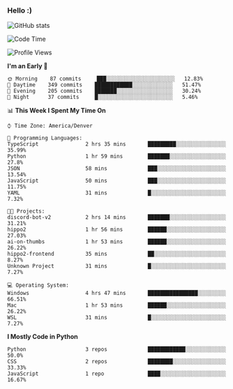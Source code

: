 ### Hello :)

![GitHub stats](https://github-readme-stats.vercel.app/api?username=neverabsolute&count_private=true&include_all_commits=true&bg_color=0D1117&text_color=F3F3F3&title_color=E1E1E1)

<!--START_SECTION:waka-->
![Code Time](http://img.shields.io/badge/Code%20Time-547%20hrs%2014%20mins-blue)

![Profile Views](http://img.shields.io/badge/Profile%20Views-6-blue)

**I'm an Early 🐤** 

```text
🌞 Morning    87 commits     ███░░░░░░░░░░░░░░░░░░░░░░   12.83% 
🌆 Daytime    349 commits    ████████████░░░░░░░░░░░░░   51.47% 
🌃 Evening    205 commits    ███████░░░░░░░░░░░░░░░░░░   30.24% 
🌙 Night      37 commits     █░░░░░░░░░░░░░░░░░░░░░░░░   5.46%

```


📊 **This Week I Spent My Time On** 

```text
⌚︎ Time Zone: America/Denver

💬 Programming Languages: 
TypeScript               2 hrs 35 mins       █████████░░░░░░░░░░░░░░░░   35.99% 
Python                   1 hr 59 mins        ███████░░░░░░░░░░░░░░░░░░   27.8% 
JSON                     58 mins             ███░░░░░░░░░░░░░░░░░░░░░░   13.54% 
JavaScript               50 mins             ███░░░░░░░░░░░░░░░░░░░░░░   11.75% 
YAML                     31 mins             █░░░░░░░░░░░░░░░░░░░░░░░░   7.32%

🐱‍💻 Projects: 
discord-bot-v2           2 hrs 14 mins       ███████░░░░░░░░░░░░░░░░░░   31.21% 
hippo2                   1 hr 56 mins        ██████░░░░░░░░░░░░░░░░░░░   27.03% 
ai-on-thumbs             1 hr 53 mins        ██████░░░░░░░░░░░░░░░░░░░   26.22% 
hippo2-frontend          35 mins             ██░░░░░░░░░░░░░░░░░░░░░░░   8.27% 
Unknown Project          31 mins             █░░░░░░░░░░░░░░░░░░░░░░░░   7.27%

💻 Operating System: 
Windows                  4 hrs 47 mins       ████████████████░░░░░░░░░   66.51% 
Mac                      1 hr 53 mins        ██████░░░░░░░░░░░░░░░░░░░   26.22% 
WSL                      31 mins             █░░░░░░░░░░░░░░░░░░░░░░░░   7.27%

```

**I Mostly Code in Python** 

```text
Python                   3 repos             ████████████░░░░░░░░░░░░░   50.0% 
CSS                      2 repos             ████████░░░░░░░░░░░░░░░░░   33.33% 
JavaScript               1 repo              ████░░░░░░░░░░░░░░░░░░░░░   16.67%

```



<!--END_SECTION:waka-->
